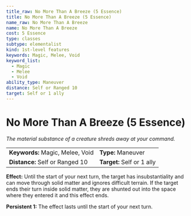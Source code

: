 ```yaml
---
title_raw: No More Than A Breeze (5 Essence)
title: No More Than A Breeze (5 Essence)
name_raw: No More Than A Breeze
name: No More Than A Breeze
cost: 5 Essence
type: classes
subtype: elementalist
kind: 1st-level features
keywords: Magic, Melee, Void
keyword_list:
  - Magic
  - Melee
  - Void
ability_type: Maneuver
distance: Self or Ranged 10
target: Self or 1 ally
---
```


# No More Than A Breeze (5 Essence)

*The material substance of a creature shreds away at your command.*

|                                  |                            |
| :------------------------------- | :------------------------- |
| **Keywords:** Magic, Melee, Void | **Type:** Maneuver         |
| **Distance:** Self or Ranged 10  | **Target:** Self or 1 ally |

**Effect:** Until the start of your next turn, the target has insubstantiality and can move through solid matter and ignores difficult terrain. If the target ends their turn inside solid matter, they are shunted out into the space where they entered it and this effect ends.

**Persistent 1:** The effect lasts until the start of your next turn.
